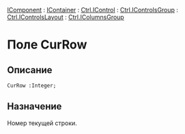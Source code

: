 ﻿---
Link: Com.Ctrl.IColumnsGroup.@CurRow
---

[IComponent](topic:Com.Custom.ComClasses.IComponent.Default) :
[IContainer](topic:Com.Custom.ComClasses.IContainer.Default) :
[Ctrl.IControl](topic:Com.Custom.ComClasses.Ctrl.IControl.Default) :
[Ctrl.IControlsGroup](topic:Com.Custom.ComClasses.Ctrl.IControlsGroup.Default) :
[Ctrl.IControlsLayout](topic:Com.Custom.ComClasses.Ctrl.IControlsLayout.Default) :
[Ctrl.IColumnsGroup](Default)

# Поле CurRow

## Описание

    CurRow :Integer;

## Назначение

Номер текущей строки.




